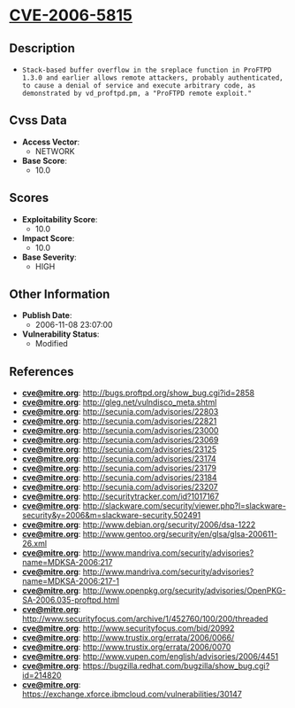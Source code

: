 
# [CVE-2006-5815](https://cve.mitre.org/cgi-bin/cvename.cgi?name=CVE-2006-5815)

## Description

- `Stack-based buffer overflow in the sreplace function in ProFTPD 1.3.0 and earlier allows remote attackers, probably authenticated, to cause a denial of service and execute arbitrary code, as demonstrated by vd_proftpd.pm, a "ProFTPD remote exploit."`

## Cvss Data

- **Access Vector**:
  - NETWORK
- **Base Score**:
  - 10.0

## Scores

- **Exploitability Score**:
  - 10.0
- **Impact Score**:
  - 10.0
- **Base Severity**:
  - HIGH

## Other Information

- **Publish Date**:
  - 2006-11-08 23:07:00
- **Vulnerability Status**:
  - Modified

## References

- **cve@mitre.org**: http://bugs.proftpd.org/show_bug.cgi?id=2858
- **cve@mitre.org**: http://gleg.net/vulndisco_meta.shtml
- **cve@mitre.org**: http://secunia.com/advisories/22803
- **cve@mitre.org**: http://secunia.com/advisories/22821
- **cve@mitre.org**: http://secunia.com/advisories/23000
- **cve@mitre.org**: http://secunia.com/advisories/23069
- **cve@mitre.org**: http://secunia.com/advisories/23125
- **cve@mitre.org**: http://secunia.com/advisories/23174
- **cve@mitre.org**: http://secunia.com/advisories/23179
- **cve@mitre.org**: http://secunia.com/advisories/23184
- **cve@mitre.org**: http://secunia.com/advisories/23207
- **cve@mitre.org**: http://securitytracker.com/id?1017167
- **cve@mitre.org**: http://slackware.com/security/viewer.php?l=slackware-security&y=2006&m=slackware-security.502491
- **cve@mitre.org**: http://www.debian.org/security/2006/dsa-1222
- **cve@mitre.org**: http://www.gentoo.org/security/en/glsa/glsa-200611-26.xml
- **cve@mitre.org**: http://www.mandriva.com/security/advisories?name=MDKSA-2006:217
- **cve@mitre.org**: http://www.mandriva.com/security/advisories?name=MDKSA-2006:217-1
- **cve@mitre.org**: http://www.openpkg.org/security/advisories/OpenPKG-SA-2006.035-proftpd.html
- **cve@mitre.org**: http://www.securityfocus.com/archive/1/452760/100/200/threaded
- **cve@mitre.org**: http://www.securityfocus.com/bid/20992
- **cve@mitre.org**: http://www.trustix.org/errata/2006/0066/
- **cve@mitre.org**: http://www.trustix.org/errata/2006/0070
- **cve@mitre.org**: http://www.vupen.com/english/advisories/2006/4451
- **cve@mitre.org**: https://bugzilla.redhat.com/bugzilla/show_bug.cgi?id=214820
- **cve@mitre.org**: https://exchange.xforce.ibmcloud.com/vulnerabilities/30147
